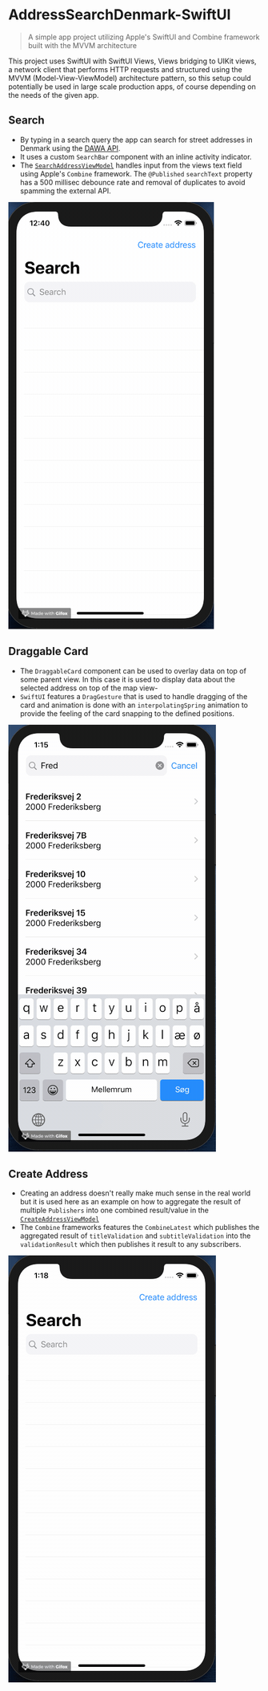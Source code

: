 # AddressSearchDenmark-SwiftUI

> A simple app project utilizing Apple's SwiftUI and Combine framework built with the MVVM architecture

This project uses SwiftUI with SwiftUI Views, Views bridging to UIKit views, a network client that performs HTTP requests and structured using the MVVM (Model-View-ViewModel) architecture pattern, so this setup could potentially be used in large scale production apps, of course depending on the needs of the given app.
 

## Search
* By typing in a search query the app can search for street addresses in Denmark using the [DAWA API](https://dawa.aws.dk).
* It uses a custom `SearchBar` component with an inline activity indicator.
* The [`SearchAddressViewModel`](AddressSearchDenmark/Views/SearchAddressViewModel.swift) handles input from the views text field using Apple's `Combine` framework. The `@Published` `searchText` property has a 500 millisec debounce rate and removal of duplicates to avoid spamming the external API.

![Search](./gifs/search.gif)


## Draggable Card
* The `DraggableCard` component can be used to overlay data on top of some parent view. In this case it is used to display data about the selected address on top of the map view-
* `SwiftUI` features a `DragGesture` that is used to handle dragging of the card and animation is done with an `interpolatingSpring` animation to provide the feeling of the card snapping to the defined positions.

![Draggable Card](./gifs/draggable-card.gif)


## Create Address
* Creating an address doesn't really make much sense in the real world but it is used here as an example on how to aggregate the result of multiple `Publishers` into one combined result/value in the [`CreateAddressViewModel`](AddressSearchDenmark/Views/CreateAddressViewModel.swift)
* The `Combine` frameworks features the `CombineLatest` which publishes the aggregated result of `titleValidation` and `subtitleValidation` into the `validationResult` which then publishes it result to any subscribers.

![Create Address](./gifs/create-address.gif)

